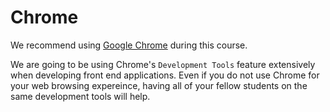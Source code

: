 # Chrome

We recommend using [Google Chrome](https://www.google.com/chrome/) during this course.

We are going to be using Chrome's `Development Tools` feature extensively when developing front end applications. Even if you do not use Chrome for your web browsing expereince, having all of your fellow students on the same development tools will help.
